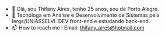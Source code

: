 - 👋 Olá, sou Thifany Aires, tenho 25 anos, sou de Porto Alegre.
- 🌱 Tecnóloga em Análise e Desenvolvimento de Sistemas pela Iergs/UNIASSELVI. DEV front-end e estudando back-end.
- 📫 How to reach me : Email: thifany_aires@hotmail.com


<!---
thifanyaires/thifanyaires is a ✨ special ✨ repository because its `README.md` (this file) appears on your GitHub profile.
You can click the Preview link to take a look at your changes.
--->
